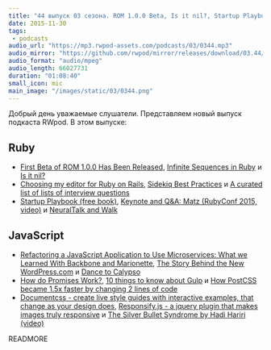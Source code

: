 ```yaml
---
title: "44 выпуск 03 сезона. ROM 1.0.0 Beta, Is it nil?, Startup Playbook, Calypso, Documentcss, Responsify.js и прочее"
date: 2015-11-30
tags:
 - podcasts
audio_url: "https://mp3.rwpod-assets.com/podcasts/03/0344.mp3"
audio_mirror: "https://github.com/rwpod/mirror/releases/download/03.44/0344.mp3"
audio_format: "audio/mpeg"
audio_length: 66027731
duration: "01:08:40"
small_icon: mic
main_image: "/images/static/03/0344.png"
---
```


Добрый день уважаемые слушатели. Представляем новый выпуск подкаста RWpod. В этом выпуске:

## Ruby

 - [First Beta of ROM 1.0.0 Has Been Released](http://rom-rb.org/blog/2015/11/24/first-beta-of-rom-1-0-0-has-been-released/), [Infinite Sequences in Ruby](https://rossta.net/blog/infinite-sequences-in-ruby.html) и [Is it nil?](https://www.leighhalliday.com/is-it-nil)
 - [Choosing my editor for Ruby on Rails](http://davidmles.com/blog/editor-ruby-rails/), [Sidekiq Best Practices](https://medium.com/handy-tech/sidekiq-best-practices-cbc2d070a7d4) и [A curated list of lists of interview questions](https://github.com/MaximAbramchuck/awesome-interviews)
 - [Startup Playbook (free book)](http://playbook.samaltman.com/), [Keynote and Q&A: Matz (RubyConf 2015, video)](https://www.youtube.com/watch?v=LE0g2TUsJ4U) и [NeuralTalk and Walk](https://vimeo.com/146492001)

## JavaScript

 - [Refactoring a JavaScript Application to Use Microservices: What we Learned With Backbone and Marionette](https://www.safaribooksonline.com/blog/2015/11/24/refactoring-javascript-microservice-backbone-marionette/), [The Story Behind the New WordPress.com](https://developer.wordpress.com/2015/11/23/the-story-behind-the-new-wordpress-com/) и [Dance to Calypso](http://ma.tt/2015/11/dance-to-calypso/)
 - [How do Promises Work?](http://robotlolita.me/2015/11/15/how-do-promises-work.html), [10 things to know about Gulp](http://engineroom.teamwork.com/10-things-to-know-about-gulp/) и [How PostCSS became 1.5x faster by changing 2 lines of code](https://evilmartians.com/chronicles/postcss-1_5x-faster)
 - [Documentcss - create live style guides with interactive examples, that change as your design does](http://documentcss.com/), [Responsify.js - a jquery plugin that makes images truly responsive](http://responsifyjs.space/) и [The Silver Bullet Syndrome by Hadi Hariri (video)](https://www.youtube.com/watch?v=3wyd6J3yjcs)

READMORE

